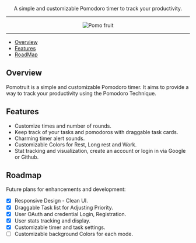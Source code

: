 <p align="center">A simple and customizable Pomodoro timer to track your productivity.</p>

---

<div float="left" align="center">
  <img alt="Pomo fruit" src="https://github.com/JoHena/Pomodoro/assets/80927773/7e3074f5-b6ef-45e9-9a74-6077fff67049">
</div>



---
- [Overview](#overview)
- [Features](#features)
- [RoadMap](#roadmap)

## Overview

Pomotruit is a simple and customizable Pomodoro timer. It aims to provide a way to track your productivity using the Pomodoro Technique.

## Features

- Customize times and number of rounds.
- Keep track of your tasks and pomodoros with draggable task cards.
- Charming timer alert sounds.
- Customizable Colors for Rest, Long rest and Work.
- Stat tracking and visualization, create an account or login in via Google or Github.

## Roadmap
Future plans for enhancements and development:
  - [X] Responsive Design - Clean UI.
  - [x] Draggable Task list for Adjusting Priority.
  - [X] User OAuth and credential Login, Registration.
  - [x] User stats tracking and display.
  - [x] Customizable timer and task settings.
  - [ ] Customizable background Colors for each mode.
